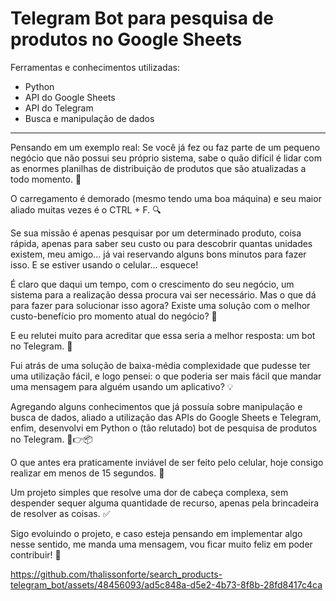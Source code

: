 Telegram Bot para pesquisa de produtos no Google Sheets
==============================

Ferramentas e conhecimentos utilizadas:
- Python
- API do Google Sheets 
- API do Telegram
- Busca e manipulação de dados
-----------------------
Pensando em um exemplo real: Se você já fez ou faz parte de um pequeno negócio que não possui seu próprio sistema, sabe o quão difícil é lidar com as enormes planilhas de distribuição de produtos que são atualizadas a todo momento. 🥱

O carregamento é demorado (mesmo tendo uma boa máquina) e seu maior aliado muitas vezes é o CTRL + F. 🔍

Se sua missão é apenas pesquisar por um determinado produto, coisa rápida, apenas para saber seu custo ou para descobrir quantas unidades existem, meu amigo... já vai reservando alguns bons minutos para fazer isso. E se estiver usando o celular... esquece!

É claro que daqui um tempo, com o crescimento do seu negócio, um sistema para a realização dessa procura vai ser necessário. Mas o que dá para fazer para solucionar isso agora? Existe uma solução com o melhor custo-benefício pro momento atual do negócio? 🧐

E eu relutei muito para acreditar que essa seria a melhor resposta: um bot no Telegram. 🤖

Fui atrás de uma solução de baixa-média complexidade que pudesse ter uma utilização fácil, e logo pensei: o que poderia ser mais fácil que mandar uma mensagem para alguém usando um aplicativo? 💡

Agregando alguns conhecimentos que já possuía sobre manipulação e busca de dados, aliado a utilização das APIs do Google Sheets e Telegram, enfim, desenvolvi em Python o (tão relutado) bot de pesquisa de produtos no Telegram. 🤖👉📦

O que antes era praticamente inviável de ser feito pelo celular, hoje consigo realizar em menos de 15 segundos. 📲

Um projeto simples que resolve uma dor de cabeça complexa, sem despender sequer alguma quantidade de recurso, apenas pela brincadeira de resolver as coisas. ✅

Sigo evoluindo o projeto, e caso esteja pensando em implementar algo nesse sentido, me manda uma mensagem, vou ficar muito feliz em poder contribuir! 🤝

https://github.com/thalissonforte/search_products-telegram_bot/assets/48456093/ad5c848a-d5e2-4b73-8f8b-28fd8417c4ca
